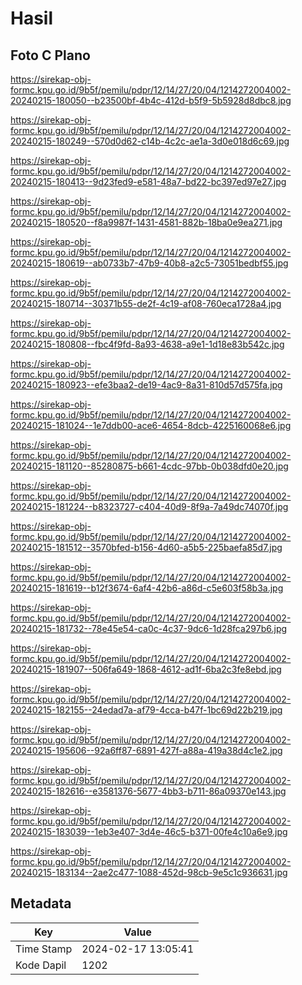 # Hasil

## Foto C Plano

https://sirekap-obj-formc.kpu.go.id/9b5f/pemilu/pdpr/12/14/27/20/04/1214272004002-20240215-180050--b23500bf-4b4c-412d-b5f9-5b5928d8dbc8.jpg

https://sirekap-obj-formc.kpu.go.id/9b5f/pemilu/pdpr/12/14/27/20/04/1214272004002-20240215-180249--570d0d62-c14b-4c2c-ae1a-3d0e018d6c69.jpg

https://sirekap-obj-formc.kpu.go.id/9b5f/pemilu/pdpr/12/14/27/20/04/1214272004002-20240215-180413--9d23fed9-e581-48a7-bd22-bc397ed97e27.jpg

https://sirekap-obj-formc.kpu.go.id/9b5f/pemilu/pdpr/12/14/27/20/04/1214272004002-20240215-180520--f8a9987f-1431-4581-882b-18ba0e9ea271.jpg

https://sirekap-obj-formc.kpu.go.id/9b5f/pemilu/pdpr/12/14/27/20/04/1214272004002-20240215-180619--ab0733b7-47b9-40b8-a2c5-73051bedbf55.jpg

https://sirekap-obj-formc.kpu.go.id/9b5f/pemilu/pdpr/12/14/27/20/04/1214272004002-20240215-180714--30371b55-de2f-4c19-af08-760eca1728a4.jpg

https://sirekap-obj-formc.kpu.go.id/9b5f/pemilu/pdpr/12/14/27/20/04/1214272004002-20240215-180808--fbc4f9fd-8a93-4638-a9e1-1d18e83b542c.jpg

https://sirekap-obj-formc.kpu.go.id/9b5f/pemilu/pdpr/12/14/27/20/04/1214272004002-20240215-180923--efe3baa2-de19-4ac9-8a31-810d57d575fa.jpg

https://sirekap-obj-formc.kpu.go.id/9b5f/pemilu/pdpr/12/14/27/20/04/1214272004002-20240215-181024--1e7ddb00-ace6-4654-8dcb-4225160068e6.jpg

https://sirekap-obj-formc.kpu.go.id/9b5f/pemilu/pdpr/12/14/27/20/04/1214272004002-20240215-181120--85280875-b661-4cdc-97bb-0b038dfd0e20.jpg

https://sirekap-obj-formc.kpu.go.id/9b5f/pemilu/pdpr/12/14/27/20/04/1214272004002-20240215-181224--b8323727-c404-40d9-8f9a-7a49dc74070f.jpg

https://sirekap-obj-formc.kpu.go.id/9b5f/pemilu/pdpr/12/14/27/20/04/1214272004002-20240215-181512--3570bfed-b156-4d60-a5b5-225baefa85d7.jpg

https://sirekap-obj-formc.kpu.go.id/9b5f/pemilu/pdpr/12/14/27/20/04/1214272004002-20240215-181619--b12f3674-6af4-42b6-a86d-c5e603f58b3a.jpg

https://sirekap-obj-formc.kpu.go.id/9b5f/pemilu/pdpr/12/14/27/20/04/1214272004002-20240215-181732--78e45e54-ca0c-4c37-9dc6-1d28fca297b6.jpg

https://sirekap-obj-formc.kpu.go.id/9b5f/pemilu/pdpr/12/14/27/20/04/1214272004002-20240215-181907--506fa649-1868-4612-ad1f-6ba2c3fe8ebd.jpg

https://sirekap-obj-formc.kpu.go.id/9b5f/pemilu/pdpr/12/14/27/20/04/1214272004002-20240215-182155--24edad7a-af79-4cca-b47f-1bc69d22b219.jpg

https://sirekap-obj-formc.kpu.go.id/9b5f/pemilu/pdpr/12/14/27/20/04/1214272004002-20240215-195606--92a6ff87-6891-427f-a88a-419a38d4c1e2.jpg

https://sirekap-obj-formc.kpu.go.id/9b5f/pemilu/pdpr/12/14/27/20/04/1214272004002-20240215-182616--e3581376-5677-4bb3-b711-86a09370e143.jpg

https://sirekap-obj-formc.kpu.go.id/9b5f/pemilu/pdpr/12/14/27/20/04/1214272004002-20240215-183039--1eb3e407-3d4e-46c5-b371-00fe4c10a6e9.jpg

https://sirekap-obj-formc.kpu.go.id/9b5f/pemilu/pdpr/12/14/27/20/04/1214272004002-20240215-183134--2ae2c477-1088-452d-98cb-9e5c1c936631.jpg


## Metadata

| Key        | Value               |
| ---------- | ------------------- |
| Time Stamp | 2024-02-17 13:05:41 |
| Kode Dapil | 1202                |



